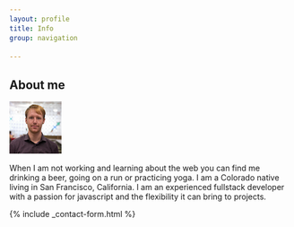 ```yaml
---
layout: profile
title: Info
group: navigation

---
```


## About me

<img src="/assets/img/about/profile.png" alt="Profile image of Steven" class=" img-left img-rounded">

When I am not working and learning about the web you can find me drinking a beer, going on a run or practicing yoga. I am a Colorado native living in San Francisco, California. I am an experienced fullstack developer with a passion for javascript and the flexibility it can bring to projects.

{% include _contact-form.html %}
